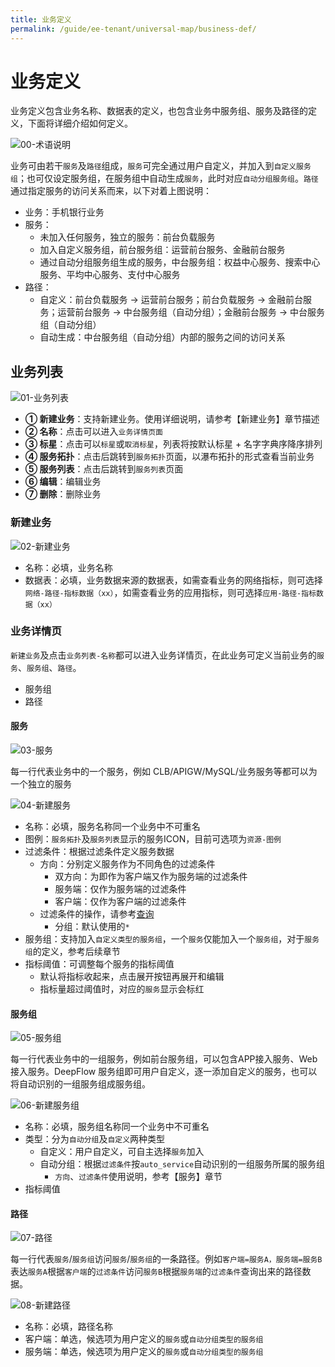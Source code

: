 ```yaml
---
title: 业务定义
permalink: /guide/ee-tenant/universal-map/business-def/
---
```


# 业务定义

业务定义包含业务名称、数据表的定义，也包含业务中服务组、服务及路径的定义，下面将详细介绍如何定义。

![00-术语说明](https://yunshan-guangzhou.oss-cn-beijing.aliyuncs.com/pub/pic/202310196530f64f1d682.jpg)

业务可由若干`服务`及`路径`组成，`服务`可完全通过用户自定义，并加入到`自定义服务组`；也可仅设定服务组，在服务组中自动生成`服务`，此时对应`自动分组服务组`。`路径`通过指定服务的访问关系而来，以下对着上图说明：
- 业务：手机银行业务
- 服务：
  - 未加入任何服务，独立的服务：前台负载服务
  - 加入自定义服务组，前台服务组：运营前台服务、金融前台服务
  - 通过自动分组服务组生成的服务，中台服务组：权益中心服务、搜索中心服务、平均中心服务、支付中心服务
- 路径：
  - 自定义：前台负载服务 -> 运营前台服务；前台负载服务 -> 金融前台服务；运营前台服务 -> 中台服务组（自动分组）；金融前台服务 -> 中台服务组（自动分组）
  - 自动生成：中台服务组（自动分组）内部的服务之间的访问关系

## 业务列表

![01-业务列表](https://yunshan-guangzhou.oss-cn-beijing.aliyuncs.com/pub/pic/20230922650d29f899d76.png)

- **① 新建业务**：支持新建业务。使用详细说明，请参考【新建业务】章节描述
- **② 名称**：点击可以进入`业务详情页面`
- **③ 标星**：点击可以`标星`或`取消标星`，列表将按默认标星 + 名字字典序降序排列
- **④ 服务拓扑**：点击后跳转到`服务拓扑`页面，以瀑布拓扑的形式查看当前业务
- **⑤ 服务列表**：点击后跳转到`服务列表`页面
- **⑥ 编辑**：编辑业务
- **⑦ 删除**：删除业务

### 新建业务

![02-新建业务](https://yunshan-guangzhou.oss-cn-beijing.aliyuncs.com/pub/pic/20230922650d29fa54caf.png)

- 名称：必填，业务名称
- 数据表：必填，业务数据来源的数据表，如需查看业务的网络指标，则可选择`网络-路径-指标数据（xx）`，如需查看业务的应用指标，则可选择`应用-路径-指标数据（xx）`

### 业务详情页

`新建业务`及点击`业务列表-名称`都可以进入业务详情页，在此业务可定义当前业务的`服务`、`服务组`、`路径`。

- 服务组
- 路径

#### 服务

![03-服务](https://yunshan-guangzhou.oss-cn-beijing.aliyuncs.com/pub/pic/20230922650d29f2327f0.png)

每一行代表业务中的一个服务，例如 CLB/APIGW/MySQL/业务服务等都可以为一个独立的服务

![04-新建服务](https://yunshan-guangzhou.oss-cn-beijing.aliyuncs.com/pub/pic/20230922650d29f30aa57.png)

- 名称：必填，服务名称同一个业务中不可重名
- 图例：`服务拓扑`及`服务列表`显示的服务ICON，目前可选项为`资源-图例`
- 过滤条件：根据过滤条件定义服务数据
  - 方向：分别定义服务作为不同角色的过滤条件
    - 双方向：为即作为客户端又作为服务端的过滤条件
    - 服务端：仅作为服务端的过滤条件
    - 客户端：仅作为客户端的过滤条件
  - 过滤条件的操作，请参考[查询](../query/overview/)
    - 分组：默认使用的`*`
- 服务组：支持加入`自定义类型的服务组`，一个`服务`仅能加入一个`服务组`，对于`服务组`的定义，参考后续章节
- 指标阈值：可调整每个服务的指标阈值
  - 默认将指标收起来，点击展开按钮再展开和编辑
  - 指标量超过阈值时，对应的`服务`显示会标红

#### 服务组

![05-服务组](https://yunshan-guangzhou.oss-cn-beijing.aliyuncs.com/pub/pic/20230922650d29f49d073.png)

每一行代表业务中的一组服务，例如前台服务组，可以包含APP接入服务、Web接入服务。DeepFlow 服务组即可用户自定义，逐一添加自定义的服务，也可以将自动识别的一组服务组成服务组。

![06-新建服务组](https://yunshan-guangzhou.oss-cn-beijing.aliyuncs.com/pub/pic/20230922650d29f57d791.png)

- 名称：必填，服务组名称同一个业务中不可重名
- 类型：分为`自动分组`及`自定义`两种类型
  - 自定义：用户自定义，可自主选择`服务`加入
  - 自动分组：根据`过滤条件`按`auto_service`自动识别的一组服务所属的服务组
    - `方向`、`过滤条件`使用说明，参考【服务】章节
- 指标阈值

#### 路径

![07-路径](https://yunshan-guangzhou.oss-cn-beijing.aliyuncs.com/pub/pic/20230922650d29f3e2852.png)

每一行代表`服务`/`服务组`访问`服务`/`服务组`的一条路径。例如`客户端=服务A，服务端=服务B`表达`服务A`根据`客户端`的`过滤条件`访问`服务B`根据`服务端`的`过滤条件`查询出来的路径数据。

![08-新建路径](https://yunshan-guangzhou.oss-cn-beijing.aliyuncs.com/pub/pic/20230922650d29f6e5248.png)

- 名称：必填，路径名称
- 客户端：单选，候选项为用户定义的`服务`或`自动分组类型的服务组`
- 服务端：单选，候选项为用户定义的`服务`或`自动分组类型的服务组`
